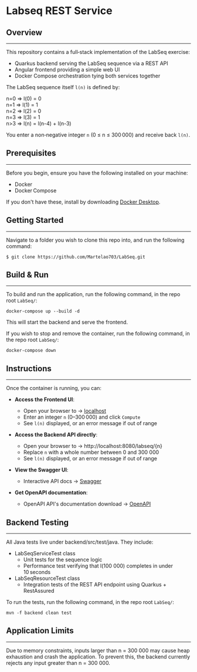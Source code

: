 # Labseq REST Service

## Overview

---
This repository contains a full‑stack implementation of the LabSeq exercise:
- Quarkus backend serving the LabSeq sequence via a REST API
- Angular frontend providing a simple web UI
- Docker Compose orchestration tying both services together
  
The LabSeq sequence itself `l(n)` is defined by:  

n=0 => l(0) = 0  
n=1 => l(1) = 1  
n=2 => l(2) = 0  
n=3 => l(3) = 1  
n>3 => l(n) = l(n-4) + l(n-3)

You enter a non‑negative integer `n` (0 ≤ n ≤ 300 000) and receive back `l(n)`.

## Prerequisites

---
Before you begin, ensure you have the following installed on your machine:
- Docker 
- Docker Compose

If you don't have these, install by downloading [Docker Desktop](https://www.docker.com/products/docker-desktop/).

## Getting Started

---

Navigate to a folder you wish to clone this repo into, and run the following command:
```shell script
$ git clone https://github.com/Martelao703/LabSeq.git
```
  
## Build & Run  

---
To build and run the application, run the following command, in the repo root `LabSeq/`:
```shell script
docker-compose up --build -d
```

This will start the backend and serve the frontend.

If you wish to stop and remove the container, run the following command, in the repo root `LabSeq/`:
```shell script
docker-compose down
```

## Instructions

---
Once the container is running, you can:

- **Access the Frontend UI**:  
   - Open your browser to → [localhost](http://localhost:4200)
   - Enter an integer `n` (0–300 000) and click `Compute`
   - See `l(n)` displayed, or an error message if out of range
     
- **Access the Backend API directly**:  
   - Open your browser to → http://localhost:8080/labseq/{n}
   - Replace `n` with a whole number between 0 and 300 000
   - See `l(n)` displayed, or an error message if out of range
     
- **View the Swagger UI**:  
  - Interactive API docs → [Swagger](http://localhost:8080/swagger)

- **Get OpenAPI documentation**:  
  - OpenAPI API's documentation download → [OpenAPI](http://localhost:8080/openapi)
    
## Backend Testing

---
All Java tests live under backend/src/test/java. They include:
- LabSeqServiceTest class
  - Unit tests for the sequence logic
  - Performance test verifying that l(100 000) completes in under 10 seconds
- LabSeqResourceTest class
  - Integration tests of the REST API endpoint using Quarkus + RestAssured

To run the tests, run the following command, in the repo root `LabSeq/`:
```shell script
mvn -f backend clean test
```

## Application Limits

---
Due to memory constraints, inputs larger than n = 300 000 may cause heap exhaustion and crash the application. To prevent this, the backend currently rejects any input greater than n = 300 000.

